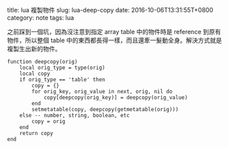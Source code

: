title: lua 複製物件
slug: lua-deep-copy
date: 2016-10-06T13:31:55T+0800
category: note
tags: lua

之前踩到一個坑，因為沒注意到指定 array table 中的物件時是 reference 到原有物件，所以整個 table 中的東西都長得一樣，而且還牽一髮動全身。解決方式就是複製生出新的物件。

```
function deepcopy(orig)
	local orig_type = type(orig)
	local copy
	if orig_type == 'table' then
		copy = {}
		for orig_key, orig_value in next, orig, nil do
			copy[deepcopy(orig_key)] = deepcopy(orig_value)
		end
		setmetatable(copy, deepcopy(getmetatable(orig)))
	else -- number, string, boolean, etc
		copy = orig
	end
	return copy
end
```
